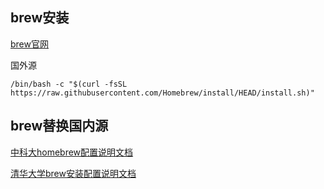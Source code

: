 ## brew安装

[brew官网](https://brew.sh/index_zh-cn)



国外源

```shell
/bin/bash -c "$(curl -fsSL https://raw.githubusercontent.com/Homebrew/install/HEAD/install.sh)"
```





## brew替换国内源

[中科大homebrew配置说明文档](https://mirrors.ustc.edu.cn/help/brew.git.html)



[清华大学brew安装配置说明文档](https://mirrors4.tuna.tsinghua.edu.cn/help/homebrew/)
